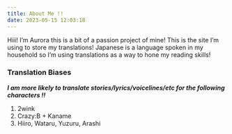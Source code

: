 ```yaml
---
title: About Me !!
date: 2023-05-15 12:03:18
---
```


Hiii! I’m Aurora this is a bit of a passion project of mine! This is the site I’m using to store my translations! Japanese is a language spoken in my household so I’m using translations as a way to hone my reading skills!

### Translation Biases

***I am more likely to translate stories/lyrics/voicelines/etc for the following characters !!***

1. 2wink
2. Crazy:B + Kaname
3. Hiiro, Wataru, Yuzuru, Arashi

